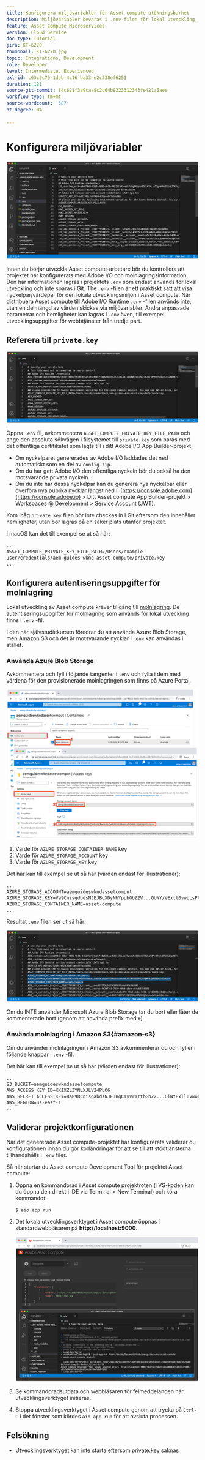 ```yaml
---
title: Konfigurera miljövariabler för Asset compute-utökningsbarhet
description: Miljövariabler bevaras i .env-filen för lokal utveckling, och används för att ange autentiseringsuppgifter för Adobe I/O och molnlagring som krävs för lokal utveckling.
feature: Asset Compute Microservices
version: Cloud Service
doc-type: Tutorial
jira: KT-6270
thumbnail: KT-6270.jpg
topic: Integrations, Development
role: Developer
level: Intermediate, Experienced
exl-id: c63c5c75-1deb-4c16-ba33-e2c338ef6251
duration: 121
source-git-commit: f4c621f3a9caa8c2c64b8323312343fe421a5aee
workflow-type: tm+mt
source-wordcount: '587'
ht-degree: 0%

---
```


# Konfigurera miljövariabler

![punktmiljöfil](assets/environment-variables/dot-env-file.png)

Innan du börjar utveckla Asset compute-arbetare bör du kontrollera att projektet har konfigurerats med Adobe I/O och molnlagringsinformation. Den här informationen lagras i projektets `.env`  som endast används för lokal utveckling och inte sparas i Git. The `.env` -filen är ett praktiskt sätt att visa nyckelpar/värdepar för den lokala utvecklingsmiljön i Asset compute. När [distribuera](../deploy/runtime.md) Asset compute till Adobe I/O Runtime `.env` -filen används inte, utan en delmängd av värden skickas via miljövariabler. Andra anpassade parametrar och hemligheter kan lagras i `.env` även, till exempel utvecklingsuppgifter för webbtjänster från tredje part.

## Referera till `private.key`

![privat nyckel](assets/environment-variables/private-key.png)

Öppna `.env` fil, avkommentera `ASSET_COMPUTE_PRIVATE_KEY_FILE_PATH` och ange den absoluta sökvägen i filsystemet till `private.key` som paras med det offentliga certifikatet som lagts till i ditt Adobe I/O App Builder-projekt.

+ Om nyckelparet genererades av Adobe I/O laddades det ned automatiskt som en del av  `config.zip`.
+ Om du har gett Adobe I/O den offentliga nyckeln bör du också ha den motsvarande privata nyckeln.
+ Om du inte har dessa nyckelpar kan du generera nya nyckelpar eller överföra nya publika nycklar längst ned i:
  [https://console.adobe.com](https://console.adobe.io) > Ditt Asset compute App Builder-projekt > Workspaces @ Development > Service Account (JWT).

Kom ihåg `private.key` filen bör inte checkas in i Git eftersom den innehåller hemligheter, utan bör lagras på en säker plats utanför projektet.

I macOS kan det till exempel se ut så här:

```
...
ASSET_COMPUTE_PRIVATE_KEY_FILE_PATH=/Users/example-user/credentials/aem-guides-wknd-asset-compute/private.key
...
```

## Konfigurera autentiseringsuppgifter för molnlagring

Lokal utveckling av Asset compute kräver tillgång till [molnlagring](../set-up/accounts-and-services.md#cloud-storage). De autentiseringsuppgifter för molnlagring som används för lokal utveckling finns i `.env` -fil.

I den här självstudiekursen föredrar du att använda Azure Blob Storage, men Amazon S3 och det är motsvarande nycklar i `.env` kan användas i stället.

### Använda Azure Blob Storage

Avkommentera och fyll i följande tangenter i `.env` och fylla i dem med värdena för den provisionerade molnlagringen som finns på Azure Portal.

![Azure Blob Storage](./assets/environment-variables/azure-portal-credentials.png)

1. Värde för `AZURE_STORAGE_CONTAINER_NAME` key
1. Värde för `AZURE_STORAGE_ACCOUNT` key
1. Värde för `AZURE_STORAGE_KEY` key

Det här kan till exempel se ut så här (värden endast för illustrationer):

```
...
AZURE_STORAGE_ACCOUNT=aemguideswkndassetcomput
AZURE_STORAGE_KEY=Va9CnisgdbdsNJEJBqXDyNbYppbGbZ2V...OUNY/eExll0vwoLsPt/OvbM+B7pkUdpEe7zJhg==
AZURE_STORAGE_CONTAINER_NAME=asset-compute
...
```

Resultat `.env` filen ser ut så här:

![Autentiseringsuppgifter för Azure Blob Storage](assets/environment-variables/cloud-storage-credentials.png)

Om du INTE använder Microsoft Azure Blob Storage tar du bort eller låter de kommenterade bort (genom att använda prefix med `#`).

### Använda molnlagring i Amazon S3{#amazon-s3}

Om du använder molnlagringen i Amazon S3 avkommenterar du och fyller i följande knappar i `.env` -fil.

Det här kan till exempel se ut så här (värden endast för illustrationer):

```
...
S3_BUCKET=aemguideswkndassetcompute
AWS_ACCESS_KEY_ID=KKIXZLZYNLXJLV24PLO6
AWS_SECRET_ACCESS_KEY=Ba898CnisgabdsNJEJBqCYyVrYttbGbZ2...OiNYExll0vwoLsPtOv
AWS_REGION=us-east-1
...
```

## Validerar projektkonfigurationen

När det genererade Asset compute-projektet har konfigurerats validerar du konfigurationen innan du gör kodändringar för att se till att stödtjänsterna tillhandahålls i `.env` filer.

Så här startar du Asset compute Development Tool för projektet Asset compute:

1. Öppna en kommandorad i Asset compute projektroten (i VS-koden kan du öppna den direkt i IDE via Terminal > New Terminal) och köra kommandot:

   ```
   $ aio app run
   ```

1. Det lokala utvecklingsverktyget i Asset compute öppnas i standardwebbläsaren på __http://localhost:9000__.

   ![aio-appkörning](assets/environment-variables/aio-app-run.png)

1. Se kommandoradsutdata och webbläsaren för felmeddelanden när utvecklingsverktyget initieras.
1. Stoppa utvecklingsverktyget i Asset compute genom att trycka på `Ctrl-C` i det fönster som kördes `aio app run` för att avsluta processen.

## Felsökning

+ [Utvecklingsverktyget kan inte starta eftersom private.key saknas](../troubleshooting.md#missing-private-key)
